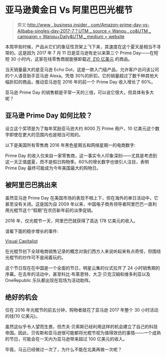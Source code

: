 # 亚马逊黄金日 Vs 阿里巴巴光棍节

> 原文:[http://www . business insider . com/Amazon-prime-day-vs-Alibaba-singles-day-2017-7？UTM _ source = Wanqu . co&UTM _ campaign = Wanqu+Daily&UTM _ medium = website](http://www.businessinsider.com/amazon-prime-day-vs-alibaba-singles-day-2017-7?utm_source=wanqu.co&utm_campaign=Wanqu+Daily&utm_medium=website)

本周早些时候，产品从它们的象征性货架上飞下来，其速度在这个夏天是相当不寻常的。这是因为 2017 年 7 月 11 日是亚马逊有史以来第三个 Prime Day——在短短 30 小时内，这家在线零售商就能够卸载近[【10 亿美元](https://www.bloomberg.com/news/articles/2017-07-12/amazon-s-prime-day-proves-to-be-biggest-shopping-day-ever) 的商品。

当天销量最大的是亚马逊 Echo Dot，这是一款入门级产品，允许客户访问该公司的个人语音助手亚马逊 Alexa。凭借 30%的折扣，它的销量超过了数千种其他大幅折扣的商品，推动亚马逊在 2016 年的前一个 Prime Day 收入增长了 60%。

亚马逊 Prime Day 的销售额是平常一天的三倍，可以说它很大，但具体有多大呢？

## 亚马逊 Prime Day 如何比较？

设立这个奖项是为了每年奖励亚马逊大约 8000 万 Prime 用户，10 亿美元这个数字即使在更大的范围内也是相当可观的。

以下是美国所有零售商 2016 年黑色星期五和网络星期一的电商数字:

Prime Day 的收入仅来自一家零售商，这一事实令人印象深刻——尤其是考虑到这一天正值盛夏，而不是假日购物季。60%的增长数字也很引人注目，表明 Prime Day 最终可能成为今年美国最大的购物日。

## 被阿里巴巴挑出来

虽然亚马逊 Prime Day 在美国市场的表现不相上下，但在海外的单日活动中，它甚至没有关闭。这是因为自 2009 年以来，中国电子商务领导者阿里巴巴一直利用光棍节这个“假期”在农历新年前的淡季促销。

2016 年，仅光棍节一天，阿里巴巴就获得了高达 178 亿美元的收入。

请看下面的稳步增长的事件:

[](https://i.insider.com/596ce4f9c50c2991088b4d25?width=1200format=jpeg&auto=webp)[Visual Capitalist](http://www.visualcapitalist.com/amazon-prime-day-compares/)

在光棍节创下全球电商销售记录的概念对我们西方人来说听起来有点奇怪，但围绕光棍节的炒作可不是闹着玩的。

这个节日现在在中国是一个全面的节日，明星云集的仪式拉开了 24 小时销售期的序幕。在去年的活动中，甚至科比·布莱恩特、大卫·贝克汉姆和维多利亚以及 OneRepublic 乐队都出现在现场为活动助阵。

## 绝好的机会

仅在 2016 年光棍节的前五分钟，购物者就花了亚马逊 2017 年整个 30 小时活动的钱(10 亿美元)。

虽然这似乎令人望而生畏，但杰夫·贝索斯已经利用这样的机会建立了自己的科技帝国。因此，贝佐斯和亚马逊很可能都将光棍节视为值得效仿的事情——一个成熟的节日，可能会在一天内为亚马逊带来超过 100 亿美元的收入。

毕竟，马云已经做过一次了，为什么不能在北美再做一次呢？